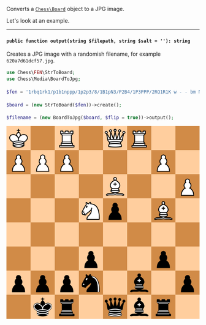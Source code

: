 Converts a [`Chess\Board`](https://php-chess.readthedocs.io/en/latest/board/) object to a JPG image.

Let's look at an example.

---

#### `public function output(string $filepath, string $salt = ''): string`

Creates a JPG image with a randomish filename, for example `620a7d61dcf57.jpg`.

```php
use Chess\FEN\StrToBoard;
use Chess\Media\BoardToJpg;

$fen = '1rbq1rk1/p1b1nppp/1p2p3/8/1B1pN3/P2B4/1P3PPP/2RQ1R1K w - - bm Nf6+';

$board = (new StrToBoard($fen))->create();

$filename = (new BoardToJpg($board, $flip = true))->output();
```

![Figure 1](https://raw.githubusercontent.com/chesslablab/php-chess/master/tests/data/img/01_kaufman_flip.png)
